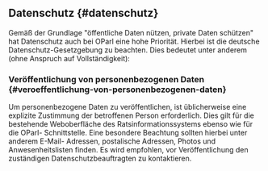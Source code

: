 ## Datenschutz {#datenschutz}

Gemäß der Grundlage "öffentliche Daten nützen, private Daten schützen" hat Datenschutz auch bei OParl eine hohe Priorität. Hierbei ist die deutsche Datenschutz-Gesetzgebung zu beachten. Dies bedeutet unter anderem (ohne Anspruch auf Vollständigkeit):


### Veröffentlichung von personenbezogenen Daten {#veroeffentlichung-von-personenbezogenen-daten}

Um personenbezogene Daten zu veröffentlichen, ist üblicherweise eine explizite
Zustimmung der betroffenen Person erforderlich. Dies gilt für die bestehende
Weboberfläche des Ratsinformationssystems ebenso wie für die OParl-
Schnittstelle. Eine besondere Beachtung sollten hierbei unter anderem E-Mail-
Adressen, postalische Adressen, Photos und Anwesenheitslisten finden. Es wird
empfohlen, vor Veröffentlichung den zuständigen Datenschutzbeauftragten zu
kontaktieren.
